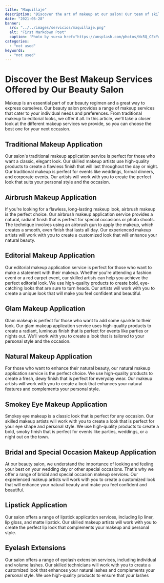 ```yaml
---
title: "Maquillaje"
description: "Discover the art of makeup at our salon! Our team of skilled makeup artists offers a range of services, including bridal makeup, airbrush makeup, eyelash extensions, and more. From natural looks to full-face glam, we'll help you achieve your desired look for any occasion. Visit us today to experience the ultimate in beauty services"
date: "2021-05-28"
banner:
  src: "../../images/servicios/maquillaje.png"
  alt: "First Markdown Post"
  caption: 'Photo by <u><a href="https://unsplash.com/photos/Nc5Q_CEcY44">Florian Olivo</a></u>'
categories:
  - "not used"
keywords:
  - "not used"
---
```


# Discover the Best Makeup Services Offered by Our Beauty Salon

Makeup is an essential part of our beauty regimen and a great way to express ourselves. Our beauty salon provides a range of makeup services that cater to your individual needs and preferences. From traditional makeup to editorial looks, we offer it all. In this article, we'll take a closer look at the different makeup services we provide, so you can choose the best one for your next occasion.

## Traditional Makeup Application

Our salon's traditional makeup application service is perfect for those who want a classic, elegant look. Our skilled makeup artists use high-quality products to create a flawless finish that will last throughout the day or night. Our traditional makeup is perfect for events like weddings, formal dinners, and corporate events. Our artists will work with you to create the perfect look that suits your personal style and the occasion.

## Airbrush Makeup Application

If you're looking for a flawless, long-lasting makeup look, airbrush makeup is the perfect choice. Our airbrush makeup application service provides a natural, radiant finish that is perfect for special occasions or photo shoots. The technique involves using an airbrush gun to apply the makeup, which creates a smooth, even finish that lasts all day. Our experienced makeup artists will work with you to create a customized look that will enhance your natural beauty.

## Editorial Makeup Application

Our editorial makeup application service is perfect for those who want to make a statement with their makeup. Whether you're attending a fashion event or a red carpet event, our skilled artists can help you achieve the perfect editorial look. We use high-quality products to create bold, eye-catching looks that are sure to turn heads. Our artists will work with you to create a unique look that will make you feel confident and beautiful.

## Glam Makeup Application

Glam makeup is perfect for those who want to add some sparkle to their look. Our glam makeup application service uses high-quality products to create a radiant, luminous finish that is perfect for events like parties or nights out. We'll work with you to create a look that is tailored to your personal style and the occasion.

## Natural Makeup Application

For those who want to enhance their natural beauty, our natural makeup application service is the perfect choice. We use high-quality products to create a fresh, dewy finish that is perfect for everyday wear. Our makeup artists will work with you to create a look that enhances your natural features and complements your personal style.

## Smokey Eye Makeup Application

Smokey eye makeup is a classic look that is perfect for any occasion. Our skilled makeup artists will work with you to create a look that is perfect for your eye shape and personal style. We use high-quality products to create a bold, smoky finish that is perfect for events like parties, weddings, or a night out on the town.

## Bridal and Special Occasion Makeup Application

At our beauty salon, we understand the importance of looking and feeling your best on your wedding day or other special occasions. That's why we offer a range of bridal and special occasion makeup services. Our experienced makeup artists will work with you to create a customized look that will enhance your natural beauty and make you feel confident and beautiful.

## Lipstick Application

Our salon offers a range of lipstick application services, including lip liner, lip gloss, and matte lipstick. Our skilled makeup artists will work with you to create the perfect lip look that complements your makeup and personal style.

## Eyelash Extensions

Our salon offers a range of eyelash extension services, including individual and volume lashes. Our skilled technicians will work with you to create a customized look that enhances your natural lashes and complements your personal style. We use high-quality products to ensure that your lashes
